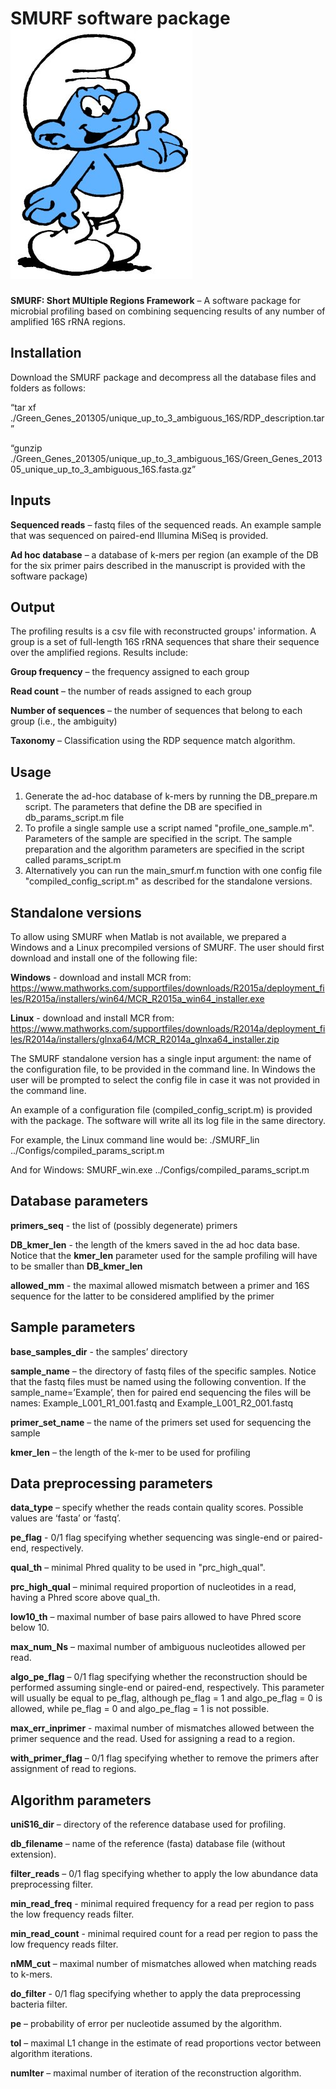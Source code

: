 SMURF software package ![GitHub Logo](smurf-logo.jpg)
========================
**SMURF: Short MUltiple Regions Framework** – A software package for microbial profiling based on combining sequencing results of any number of amplified 16S rRNA regions.

Installation 
------------
Download the SMURF package and decompress all the database files and folders as follows:

“tar xf ./Green_Genes_201305/unique_up_to_3_ambiguous_16S/RDP_description.tar”

“gunzip ./Green_Genes_201305/unique_up_to_3_ambiguous_16S/Green_Genes_201305_unique_up_to_3_ambiguous_16S.fasta.gz”

Inputs
------
**Sequenced reads** – fastq files of the sequenced reads. An example sample that was sequenced on paired-end Illumina MiSeq is provided.  

**Ad hoc database** – a database of k-mers per region (an example of the DB for the six primer pairs described in the manuscript is provided with the software package)

Output
------
The profiling results is a csv file with reconstructed groups' information. A group is a set of full-length 16S rRNA sequences that share their sequence over the amplified regions.
Results include:

**Group frequency** – the frequency assigned to each group

**Read count** – the number of reads assigned to each group

**Number of sequences** – the number of sequences that belong to each group (i.e., the ambiguity)

**Taxonomy** – Classification using the RDP sequence match algorithm.
 
Usage
-------
1. Generate the ad-hoc database of k-mers by running the DB_prepare.m script. The parameters that define the DB are specified in db_params_script.m file
2. To profile a single sample use a script named "profile_one_sample.m". Parameters of the sample are specified in the script. The sample preparation and the algorithm parameters are specified in the script called params_script.m 
3. Alternatively you can run the main_smurf.m function with one config file "compiled_config_script.m" as described for the standalone versions.

Standalone versions
--------------------
To allow using SMURF when Matlab is not available, we prepared a Windows and a Linux precompiled versions of SMURF. 
The user should first download and install one of the following file:

**Windows** - download and install MCR from: https://www.mathworks.com/supportfiles/downloads/R2015a/deployment_files/R2015a/installers/win64/MCR_R2015a_win64_installer.exe

**Linux** - download and install MCR from: https://www.mathworks.com/supportfiles/downloads/R2014a/deployment_files/R2014a/installers/glnxa64/MCR_R2014a_glnxa64_installer.zip

The SMURF standalone version has a single input argument: the name of the configuration file, to be provided in the command line. 
In Windows the user will be prompted to select the config file in case it was not provided in the command line. 

An example of a configuration file (compiled_config_script.m) is provided with the package.
The software will write all its log file in the same directory.

For example, the Linux command line would be:
./SMURF_lin ../Configs/compiled_params_script.m

And for Windows:
SMURF_win.exe ../Configs/compiled_params_script.m  


Database parameters
----------------------
**primers_seq** - the list of (possibly degenerate) primers

**DB_kmer_len** - the length of the kmers saved in the ad hoc data base. Notice that the **kmer_len** parameter used for the sample profiling will have to be smaller than **DB_kmer_len**

**allowed_mm** - the maximal allowed mismatch between a primer and 16S sequence for the latter to be considered amplified by the primer 

Sample parameters
----------------------

**base_samples_dir**  - the samples’ directory 

**sample_name** – the directory of fastq files of the specific samples. Notice that the fastq files must be named using the following convention. If the sample_name=’Example’, then for paired end sequencing the files will be names: Example_L001_R1_001.fastq and Example_L001_R2_001.fastq

**primer_set_name** – the name of the primers set used for sequencing the sample

**kmer_len** – the length of the k-mer to be used for profiling

Data preprocessing parameters
-----------------------------
**data_type** – specify whether the reads contain quality scores. Possible values are ‘fasta’ or ‘fastq’.

**pe_flag** - 0/1 flag specifying whether sequencing was single-end or paired-end, respectively.

**qual_th** – minimal Phred quality to be used in "prc_high_qual".

**prc_high_qual** – minimal required proportion of nucleotides in a read, having a Phred score above qual_th. 

**low10_th** – maximal number of base pairs allowed to have Phred score below 10.

**max_num_Ns** – maximal number of ambiguous nucleotides allowed per read. 

**algo_pe_flag** – 0/1 flag specifying whether the reconstruction should be performed assuming single-end or 
paired-end, respectively. This parameter will usually be equal to pe_flag, although pe_flag = 1 and algo_pe_flag = 0 is allowed, while pe_flag = 0 and algo_pe_flag = 1 is not possible.

**max_err_inprimer** - maximal number of mismatches allowed between the primer sequence and the read. Used for assigning a read to a region.

**with_primer_flag** – 0/1 flag specifying whether to remove the primers after assignment of read to regions.

Algorithm parameters
--------------------
**uniS16_dir** – directory of the reference database used for profiling.

**db_filename** – name of the reference (fasta) database file (without extension). 

**filter_reads** – 0/1 flag specifying whether to apply the low abundance data preprocessing filter.

**min_read_freq** - minimal required frequency for a read per region to pass the low frequency reads filter.

**min_read_count** - minimal required count for a read per region to pass the low frequency reads filter.

**nMM_cut** – maximal number of mismatches allowed when matching reads to k-mers. 

**do_filter** - 0/1 flag specifying whether to apply the data preprocessing bacteria filter.

**pe** – probability of error per nucleotide assumed by the algorithm.

**tol** – maximal L1 change in the estimate of read proportions vector between algorithm iterations.

**numIter** – maximal number of iteration of the reconstruction algorithm.

